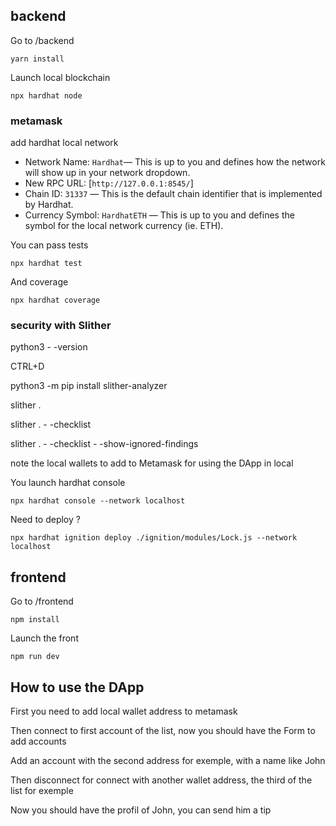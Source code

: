 ## backend

Go to /backend

`yarn install`

Launch local blockchain

`npx hardhat node`

### metamask

add hardhat local network

- Network Name: `Hardhat`— This is up to you and defines how the network will show up in your network dropdown.
- New RPC URL: [`http://127.0.0.1:8545/`]
- Chain ID: `31337` — This is the default chain identifier that is implemented by Hardhat.
- Currency Symbol: `HardhatETH` — This is up to you and defines the symbol for the local network currency (ie. ETH).

You can pass tests

`npx hardhat test`

And coverage

`npx hardhat coverage`

### security with Slither

python3 - -version

CTRL+D

python3 -m pip install slither-analyzer

slither .

slither . - -checklist

slither . - -checklist - -show-ignored-findings

note the local wallets to add to Metamask for using the DApp in local

You launch hardhat console

`npx hardhat console --network localhost`

Need to deploy ?

`npx hardhat ignition deploy ./ignition/modules/Lock.js --network localhost`

## frontend

Go to /frontend

`npm install`

Launch the front

`npm run dev`

## How to use the DApp

First you need to add local wallet address to metamask

Then connect to first account of the list, now you should have the Form to add accounts

Add an account with the second address for exemple, with a name like John

Then disconnect for connect with another wallet address, the third of the list for exemple

Now you should have the profil of John, you can send him a tip
